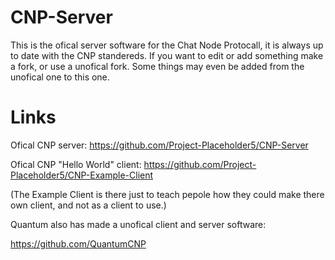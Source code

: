 # CNP-Server
This is the ofical server software for the Chat Node Protocall, it is always up to date with the CNP standereds. If you want to edit or add something make a fork, or use a unofical fork. Some things may even be added from the unofical one to this one.

# Links
Ofical CNP server: https://github.com/Project-Placeholder5/CNP-Server

Ofical CNP "Hello World" client: https://github.com/Project-Placeholder5/CNP-Example-Client

(The Example Client is there just to teach pepole how they could make there own client, and not as a client to use.)

Quantum also has made a unofical client and server software:

https://github.com/QuantumCNP
